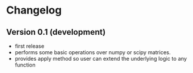 # Changelog

## Version 0.1 (development)

- first release
- performs some basic operations over numpy or scipy matrices. 
- provides apply method so user can extend the underlying logic to any function
